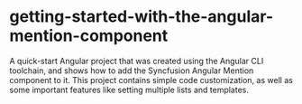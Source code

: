 # getting-started-with-the-angular-mention-component
A quick-start Angular project that was created using the Angular CLI toolchain, and shows how to add the Syncfusion Angular Mention component to it. This project contains simple code customization, as well as some important features like setting multiple lists and templates.

